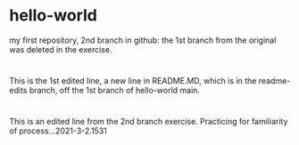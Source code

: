 # hello-world
my first repository, 2nd branch in github: the 1st branch from the original was deleted in the exercise.
#
This is the 1st edited line, a new line in README.MD, which is in the readme-edits branch, off the 1st branch of hello-world main.
#
#
This is an edited line from the 2nd branch exercise.
Practicing for familiarity of process...2021-3-2.1531
